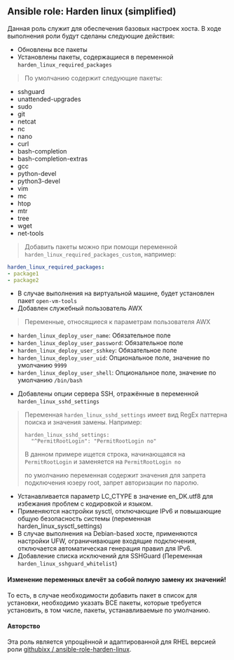 Ansible role: Harden linux (simplified)
---

Данная роль служит для обеспечения базовых настроек хоста. В ходе выполнения роли будут сделаны следующие действия:

* Обновлены все пакеты
* Установлены пакеты, содержащиеся в переменной `harden_linux_required_packages`

> По умолчанию содержит следующие пакеты:
- sshguard
- unattended-upgrades
- sudo
- git
- netcat
- nc
- nano
- curl
- bash-completion
- bash-completion-extras
- gcc
- python-devel
- python3-devel
- vim
- mc
- htop
- mtr
- tree
- wget
- net-tools

> Добавить пакеты можно при помощи переменной `harden_linux_required_packages_custom`, например:

``` yaml
harden_linux_required_packages:
- package1
- package2
```

* В случае выполнения на виртуальной машине, будет установлен пакет `open-vm-tools`
* Добавлен служебный пользователь AWX

> Переменные, относящиеся к параметрам пользователя AWX
 - `harden_linux_deploy_user_name`: Обязательное поле
 - `harden_linux_deploy_user_password`: Обязательное поле
 - `harden_linux_deploy_user_sshkey`: Обязательное поле
 - `harden_linux_deploy_user_uid`: Опциональное поле, значение по умолчанию `9999`
 - `harden_linux_deploy_user_shell`: Опциональное поле, значение по умолчанию `/bin/bash`

* Добавлены опции сервера SSH, отражённые в переменной `harden_linux_sshd_settings`

>
> Переменная `harden_linux_sshd_settings` имеет вид RegEx паттерна поиска и значения замены. Например:
> ```
> harden_linux_sshd_settings:
>   "^PermitRootLogin": "PermitRootLogin no"
>```
> В данном примере ищется строка, начинающаяся на `PermitRootLogin` и заменяется на `PermitRootLogin no`
>
> по умолчанию переменная содержит значения для запрета подключения юзеру root, запрет авторизации по паролю.

* Устанавливается параметр LC_CTYPE в значение en_DK.utf8 для избежания проблем с кодировкой и языком.
* Применяются настройки sysctl, отключающие IPv6 и повышающие общую безопасность системы (переменная harden_linux_sysctl_settings)
* В случае выполнения на Debian-based хосте, применяются настройки UFW, ограничивающие входящие подключения, отключается автоматическая генерация правил для IPv6.
* Добавление списка исключений для SSHGuard (Переменная `harden_linux_sshguard_whitelist`)

#### Изменение переменных влечёт за собой полную замену их значений!
То есть, в случае необходимости добавить пакет в список для установки, необходимо указать ВСЕ пакеты, которые требуется установить, в том числе, пакеты, устанавливаемые по умолчанию.



#### Авторство
Эта роль является упрощённой и адаптированной для RHEL версией роли [githubixx
/
ansible-role-harden-linux](https://github.com/githubixx/ansible-role-harden-linux).

